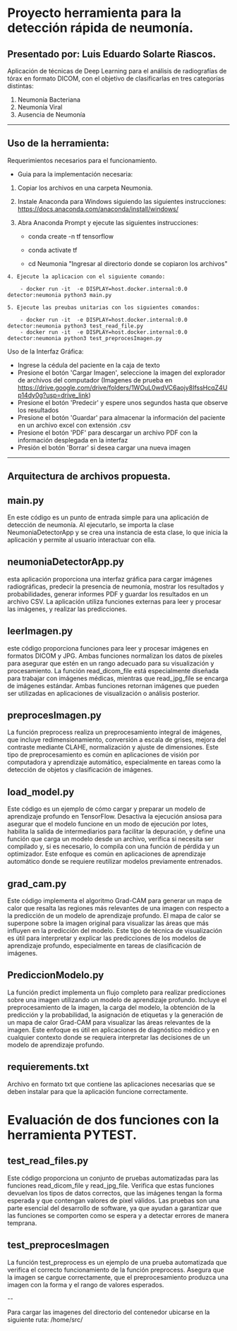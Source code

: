 # Proyecto herramienta para la detección rápida de neumonía.

## Presentado por: Luis Eduardo Solarte Riascos.

Aplicación de técnicas de Deep Learning para el análisis de radiografías de tórax en formato DICOM, con el objetivo de clasificarlas en tres categorías distintas:

1. Neumonía Bacteriana
2. Neumonía Viral
3. Ausencia de Neumonía


---

## Uso de la herramienta:

Requerimientos necesarios para el funcionamiento.

  - Guia para la implementación necesaria:
  
   1. Copiar los archivos en una carpeta Neumonia.
  
   2.  Instale Anaconda para Windows siguiendo las siguientes instrucciones:
       https://docs.anaconda.com/anaconda/install/windows/

   3. Abra Anaconda Prompt y ejecute las siguientes instrucciones:

		- conda create -n tf tensorflow

		- conda activate tf

        - cd Neumonia    "Ingresar al directorio donde se copiaron los archivos" 

	4. Ejecute la aplicacion con el siguiente comando:
		
		- docker run -it  -e DISPLAY=host.docker.internal:0.0 detector:neumonia python3 main.py
		
	5. Ejecute las preubas unitarias con los siguientes comandos:
		
		- docker run -it  -e DISPLAY=host.docker.internal:0.0 detector:neumonia python3 test_read_file.py
		- docker run -it  -e DISPLAY=host.docker.internal:0.0 detector:neumonia python3 test_preprocesImagen.py

  

Uso de la Interfaz Gráfica:

- Ingrese la cédula del paciente en la caja de texto
- Presione el botón 'Cargar Imagen', seleccione la imagen del explorador de archivos del computador (Imagenes de prueba en https://drive.google.com/drive/folders/1WOuL0wdVC6aojy8IfssHcqZ4Up14dy0g?usp=drive_link)
- Presione el botón 'Predecir' y espere unos segundos hasta que observe los resultados
- Presione el botón 'Guardar' para almacenar la información del paciente en un archivo excel con extensión .csv
- Presione el botón 'PDF' para descargar un archivo PDF con la información desplegada en la interfaz
- Presión el botón 'Borrar' si desea cargar una nueva imagen

---

## Arquitectura de archivos propuesta.

## main.py

En este código es un punto de entrada simple para una aplicación de detección de neumonía. Al ejecutarlo, se importa la clase NeumoniaDetectorApp y 
se crea una instancia de esta clase, lo que inicia la aplicación y permite al usuario interactuar con ella.

## neumoniaDetectorApp.py

esta aplicación proporciona una interfaz gráfica para cargar imágenes radiográficas, predecir la presencia de neumonía, mostrar los resultados 
y probabilidades, generar informes PDF y guardar los resultados en un archivo CSV. La aplicación utiliza funciones externas para leer y procesar 
las imágenes, y realizar las predicciones.

## leerImagen.py

 este código proporciona funciones para leer y procesar imágenes en formatos DICOM y JPG. Ambas funciones normalizan los datos de píxeles para 
 asegurar que estén en un rango adecuado para su visualización y procesamiento. La función read_dicom_file está especialmente diseñada para trabajar 
 con imágenes médicas, mientras que read_jpg_file se encarga de imágenes estándar. Ambas funciones retornan imágenes que pueden ser utilizadas 
 en aplicaciones de visualización o análisis posterior.

## preprocesImagen.py

La función preprocess realiza un preprocesamiento integral de imágenes, que incluye redimensionamiento, conversión a escala de grises, mejora 
del contraste mediante CLAHE, normalización y ajuste de dimensiones. Este tipo de preprocesamiento es común en aplicaciones de visión por computadora
y aprendizaje automático, especialmente en tareas como la detección de objetos y clasificación de imágenes.

## load_model.py

Este código es un ejemplo de cómo cargar y preparar un modelo de aprendizaje profundo en TensorFlow. Desactiva la ejecución ansiosa para asegurar que 
el modelo funcione en un modo de ejecución por lotes, habilita la salida de intermediarios para facilitar la depuración, y define una función que carga 
un modelo desde un archivo, verifica si necesita ser compilado y, si es necesario, lo compila con una función de pérdida y un optimizador. Este enfoque
es común en aplicaciones de aprendizaje automático donde se requiere reutilizar modelos previamente entrenados.

## grad_cam.py

Este código implementa el algoritmo Grad-CAM para generar un mapa de calor que resalta las regiones más relevantes de una imagen con respecto a la 
predicción de un modelo de aprendizaje profundo. El mapa de calor se superpone sobre la imagen original para visualizar las áreas que más influyen en
la predicción del modelo. Este tipo de técnica de visualización es útil para interpretar y explicar las predicciones de los modelos de aprendizaje 
profundo, especialmente en tareas de clasificación de imágenes.

## PrediccionModelo.py

La función predict implementa un flujo completo para realizar predicciones sobre una imagen utilizando un modelo de aprendizaje profundo.
Incluye el preprocesamiento de la imagen, la carga del modelo, la obtención de la predicción y la probabilidad, la asignación de etiquetas y la 
generación de un mapa de calor Grad-CAM para visualizar las áreas relevantes de la imagen. Este enfoque es útil en aplicaciones de diagnóstico médico
y en cualquier contexto donde se requiera interpretar las decisiones de un modelo de aprendizaje profundo.

## requierements.txt

Archivo en formato txt que contiene las aplicaciones necesarias que se deben instalar para que la aplicación funcione correctamente.

# Evaluación de dos funciones con la herramienta PYTEST.

## test_read_files.py

Este código proporciona un conjunto de pruebas automatizadas para las funciones read_dicom_file y read_jpg_file. Verifica que estas funciones devuelvan 
los tipos de datos correctos, que las imágenes tengan la forma esperada y que contengan valores de píxel válidos. Las pruebas son una parte esencial del
desarrollo de software, ya que ayudan a garantizar que las funciones se comporten como se espera y a detectar errores de manera temprana.

## test_preprocesImagen

La función test_preprocess es un ejemplo de una prueba automatizada que verifica el correcto funcionamiento de la función preprocess. Asegura que la 
imagen se cargue correctamente, que el preprocesamiento produzca una imagen con la forma y el rango de valores esperados.



--

Para cargar las imagenes del directorio del contenedor ubicarse en la siguiente ruta: /home/src/





